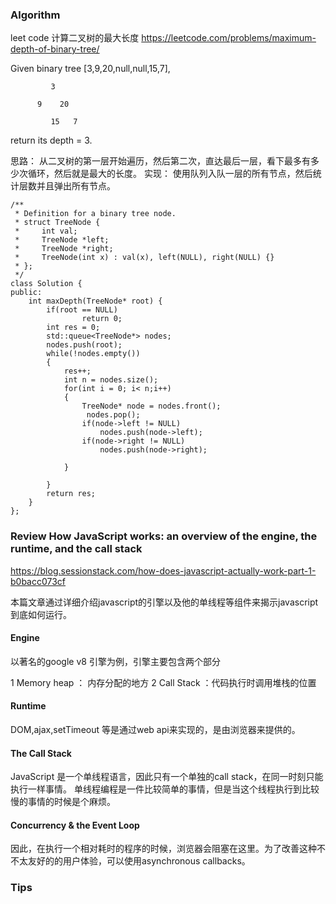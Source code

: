 ### Algorithm
leet code 计算二叉树的最大长度
https://leetcode.com/problems/maximum-depth-of-binary-tree/

Given binary tree [3,9,20,null,null,15,7],

```
         3
         
      9    20
      
         15   7
```

      
   
return its depth = 3.

思路： 从二叉树的第一层开始遍历，然后第二次，直达最后一层，看下最多有多少次循环，然后就是最大的长度。
实现： 使用队列入队一层的所有节点，然后统计层数并且弹出所有节点。

```
/**
 * Definition for a binary tree node.
 * struct TreeNode {
 *     int val;
 *     TreeNode *left;
 *     TreeNode *right;
 *     TreeNode(int x) : val(x), left(NULL), right(NULL) {}
 * };
 */
class Solution {
public:
    int maxDepth(TreeNode* root) {
        if(root == NULL)
                return 0;
        int res = 0;
        std::queue<TreeNode*> nodes;
        nodes.push(root);
        while(!nodes.empty())
        {
            res++;
            int n = nodes.size();
            for(int i = 0; i< n;i++)
            {
                TreeNode* node = nodes.front();
                 nodes.pop();
                if(node->left != NULL)
                    nodes.push(node->left);
                if(node->right != NULL)
                    nodes.push(node->right);
               
            }
            
        }
        return res;
    }
};
```
### Review How JavaScript works: an overview of the engine, the runtime, and the call stack
https://blog.sessionstack.com/how-does-javascript-actually-work-part-1-b0bacc073cf

本篇文章通过详细介绍javascript的引擎以及他的单线程等组件来揭示javascript到底如何运行。

#### Engine

以著名的google v8 引擎为例，引擎主要包含两个部分

1 Memory heap ： 内存分配的地方
2 Call Stack ：代码执行时调用堆栈的位置

#### Runtime

DOM,ajax,setTimeout 等是通过web api来实现的，是由浏览器来提供的。

#### The Call Stack

JavaScript 是一个单线程语言，因此只有一个单独的call stack，在同一时刻只能执行一样事情。
单线程编程是一件比较简单的事情，但是当这个线程执行到比较慢的事情的时候是个麻烦。

#### Concurrency & the Event Loop

因此，在执行一个相对耗时的程序的时候，浏览器会阻塞在这里。为了改善这种不不太友好的的用户体验，可以使用asynchronous callbacks。


### Tips










